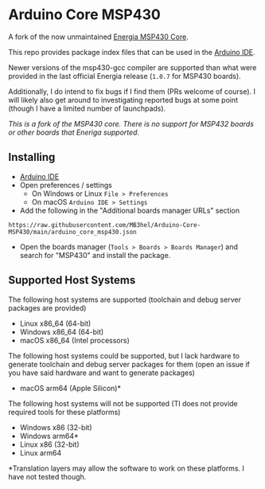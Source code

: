 # Arduino Core MSP430

A fork of the now unmaintained [Energia MSP430 Core](https://github.com/energia/msp430-lg-core).

This repo provides package index files that can be used in the [Arduino IDE](https://www.arduino.cc/en/software).


Newer versions of the msp430-gcc compiler are supported than what were provided in the last official Energia release (`1.0.7` for MSP430 boards).

Additionally, I do intend to fix bugs if I find them (PRs welcome of course). I will likely also get around to investigating reported bugs at some point (though I have a limited number of launchpads).


*This is a fork of the MSP430 core. There is no support for MSP432 boards or other boards that Eneriga supported.*


## Installing

- [Arduino IDE](https://www.arduino.cc/en/software)
- Open preferences / settings
    - On Windows or Linux `File > Preferences`
    - On macOS `Arduino IDE > Settings`
- Add the following in the "Additional boards manager URLs" section

```
https://raw.githubusercontent.com/MB3hel/Arduino-Core-MSP430/main/arduino_core_msp430.json
```

- Open the boards manager (`Tools > Boards > Boards Manager`) and search for "MSP430" and install the package.


## Supported Host Systems

The following host systems are supported (toolchain and debug server packages are provided)

- Linux x86_64 (64-bit)
- Windows x86_64 (64-bit)
- macOS x86_64 (Intel processors)


The following host systems could be supported, but I lack hardware to generate toolchain and debug server packages for them (open an issue if you have said hardware and want to generate packages)

- macOS arm64 (Apple Silicon)&ast;


The following host systems will not be supported (TI does not provide required tools for these platforms)

- Windows x86 (32-bit)
- Windows arm64&ast;
- Linux x86 (32-bit)
- Linux arm64


&ast;Translation layers may allow the software to work on these platforms. I have not tested though.